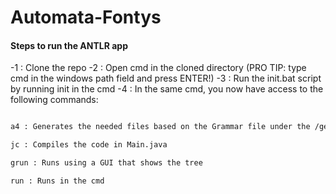# Automata-Fontys


#### Steps to run the ANTLR app ####

-1 : Clone the repo
-2 : Open cmd in the cloned directory (PRO TIP: type cmd in the windows path field and press ENTER!)
-3 : Run the init.bat script by running init in the cmd
-4 : In the same cmd, you now have access to the following commands:

```sh

a4 : Generates the needed files based on the Grammar file under the /gen/ dir

jc : Compiles the code in Main.java

grun : Runs using a GUI that shows the tree

run : Runs in the cmd


```
